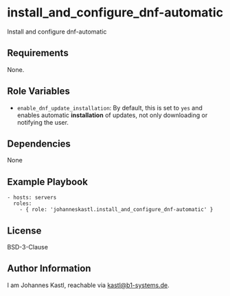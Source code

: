 install_and_configure_dnf-automatic
=========

Install and configure dnf-automatic

Requirements
------------

None.

Role Variables
--------------

- `enable_dnf_update_installation`: By default, this is set to `yes` and enables automatic **installation** of updates, not only downloading or notifying the user.

Dependencies
------------

None

Example Playbook
----------------

    - hosts: servers
      roles:
        - { role: 'johanneskastl.install_and_configure_dnf-automatic' }

License
-------

BSD-3-Clause

Author Information
------------------

I am Johannes Kastl, reachable via kastl@b1-systems.de.
